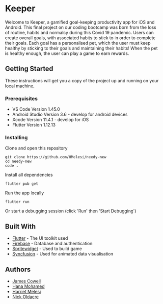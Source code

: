 # Keeper

Welcome to Keeper, a gamified goal-keeping productivity app for iOS and Android. This final project on our coding bootcamp was born from the loss of routine, habits and normalcy during this Covid 19 pandemic. Users can create overall goals, with associated habits to stick to in order to complete their goals. Each goal has a personalised pet, which the user must keep healthy by sticking to their goals and maintaining their habits! When the pet is healthy enough, the user can play a game to earn rewards. 

## Getting Started

These instructions will get you a copy of the project up and running on your local machine.

### Prerequisites

* VS Code Version 1.45.0
* Android Studio Version 3.6 - develop for android devices
* Xcode Version 11.4.1 - develop for iOS 
* Flutter Version 1.12.13

### Installing

Clone and open this repository

```
git clone https://github.com/HMelesi/needy-new
cd needy-new
code .
```

Install all dependencies

```
flutter pub get
```

Run the app locally

```
flutter run 
```
Or start a debugging session (click 'Run' then 'Start Debugging')

## Built With

* [Flutter](https://flutter.dev/) - The UI toolkit used
* [Firebase](https://firebase.google.com/) - Database and authentication
* [Spritewidget](https://www.spritewidget.com/) - Used to build game
* [Syncfusion](https://www.syncfusion.com/) - Used for animated data visualisation


## Authors

* [James Cowell](https://github.com/jamesecowell)
* [Hana Mohamed](https://github.com/Hana008)
* [Harriet Melesi](https://github.com/HMelesi)
* [Nick Oldacre](https://github.com/blueca)
